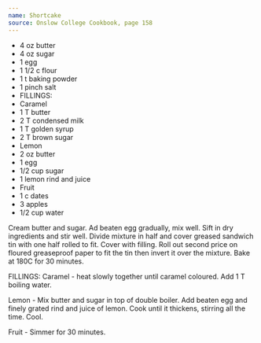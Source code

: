 ```yaml
---
name: Shortcake
source: Onslow College Cookbook, page 158
---
```


* 4 oz butter
* 4 oz sugar
* 1 egg
* 1 1/2 c flour
* 1 t baking powder
* 1 pinch salt
* FILLINGS:
* Caramel
* 1 T butter
* 2 T condensed milk
* 1 T golden syrup
* 2 T brown sugar
* Lemon
* 2 oz butter
* 1 egg
* 1/2 cup sugar
* 1 lemon rind and juice
* Fruit
* 1 c dates
* 3 apples
* 1/2 cup water

Cream butter and sugar.  Ad beaten egg gradually, mix well.  Sift in dry ingredients and stir well.  Divide mixture in half and cover greased sandwich tin with one half rolled to fit.  Cover with filling.  Roll out second price on floured greaseproof paper to fit the tin then invert it over the mixture.  Bake at 180C for 30 minutes.

FILLINGS:
Caramel - heat slowly together until caramel coloured.  Add 1 T boiling water.

Lemon - Mix butter and sugar in top of double boiler.  Add beaten egg and finely grated rind and juice of lemon.  Cook until it thickens, stirring all the time.  Cool.

Fruit - Simmer for 30 minutes.

